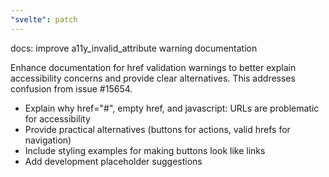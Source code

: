 ```yaml
---
"svelte": patch
---
```


docs: improve a11y_invalid_attribute warning documentation

Enhance documentation for href validation warnings to better explain accessibility concerns and provide clear alternatives. This addresses confusion from issue #15654.

- Explain why href="#", empty href, and javascript: URLs are problematic for accessibility
- Provide practical alternatives (buttons for actions, valid hrefs for navigation)
- Include styling examples for making buttons look like links
- Add development placeholder suggestions